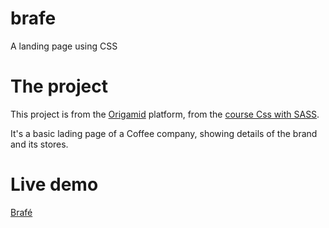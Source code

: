 # brafe
A landing page using CSS

# The project
This project is from the [Origamid](https://www.origamid.com/) platform, from the [course Css with SASS](https://www.origamid.com/curso/css-avancado-posicionamento/).

It's a basic lading page of a Coffee company, showing details of the brand and its stores.

# Live demo
[Brafé](https://brafe-eta.vercel.app/)

